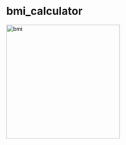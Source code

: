 # bmi_calculator

<img src="https://i.ibb.co/8dy7bd6/Screenshot-1683813991.png" alt="bmi" width="300">